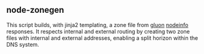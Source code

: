 ## node-zonegen

This script builds, with jinja2 templating, a zone file from [gluon](https://www.github.com/freifunk-gluon/gluon)
[nodeinfo](https://api.darmstadt.freifunk.net/alfred/nodeinfo.json) responses. It respects internal and external
routing by creating two zone files with internal and external addresses, enabling a split horizon within the DNS system.
